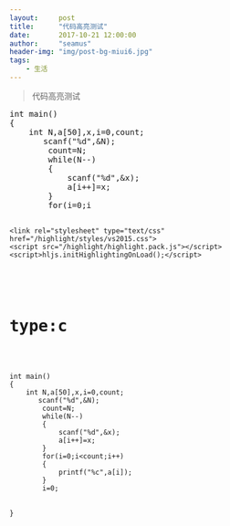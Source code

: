```yaml
---
layout:     post
title:      "代码高亮测试"
date:       2017-10-21 12:00:00
author:     "seamus"
header-img: "img/post-bg-miui6.jpg"
tags:
    - 生活
---
```


>代码高亮测试

<pre>
int main()
{
    int N,a[50],x,i=0,count;
       scanf("%d",&N);
        count=N;
        while(N--)
        {
            scanf("%d",&x);
            a[i++]=x;
        }
        for(i=0;i<count;i++)
        {
            printf("%c",a[i]);
        }
        i=0;

}
</pre>

    <link rel="stylesheet" type="text/css" href="/highlight/styles/vs2015.css">
    <script src="/highlight/highlight.pack.js"></script>
    <script>hljs.initHighlightingOnLoad();</script>
</head>
<body>
<h1>type:c</h1>
<pre>
    <code class="c++">
int main()
{
    int N,a[50],x,i=0,count;
       scanf("%d",&N);
        count=N;
        while(N--)
        {
            scanf("%d",&x);
            a[i++]=x;
        }
        for(i=0;i&lt;count;i++)
        {
            printf("%c",a[i]);
        }
        i=0;


}
    </code>
</pre>
 
